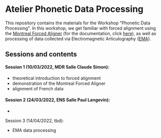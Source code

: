 # Atelier Phonetic Data Processing
This repository contains the materials for the Workshop "Phonetic Data Processing". In this workshop, we get familiar with forced alignment using the [Montreal Forced Aligner](https://github.com/MontrealCorpusTools/Montreal-Forced-Aligner) (for the documentation, click [here](https://montreal-forced-aligner.readthedocs.io/en/latest/)), as well as processing of data collected via Electromagnetic Articulography ([EMA](https://www.journal-labphon.org/article/id/6289/)).

## Sessions and contents
#### Session 1 (10/03/2022, MDR Salle Claude Simon): 
- theoretical introduction to forced alignment
- demonstration of the Montreal Forced Aligner
- alignment of French data
#### Session 2 (24/03/2022, ENS Salle Paul Langevin):
- 
Session 3 (14/04/2022, tbd): 
- EMA data processing

